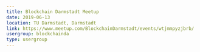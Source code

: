 ```yaml
---
title: Blockchain Darmstadt Meetup
date: 2019-06-13
location: TU Darmstadt, Darmstadt
link: https://www.meetup.com/BlockchainDarmstadt/events/wtjmmpyzjbrb/
usergroup: blockchainda
type: usergroup
---
```

